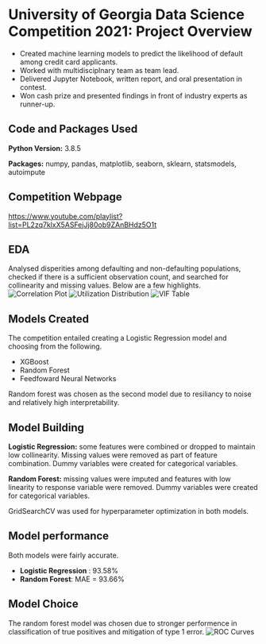# University of Georgia Data Science Competition 2021: Project Overview
* Created machine learning models to predict the likelihood of default among credit card applicants.
* Worked with multidisciplnary team as team lead.
* Delivered Jupyter Notebook, written report, and oral presentation in contest.
* Won cash prize and presented findings in front of industry experts as runner-up.

## Code and Packages Used 
**Python Version:** 3.8.5

**Packages:** numpy, pandas, matplotlib, seaborn, sklearn, statsmodels, autoimpute 


## Competition Webpage
https://www.youtube.com/playlist?list=PL2zq7klxX5ASFejJj80ob9ZAnBHdz5O1t

## EDA
Analysed disperities among defaulting and non-defaulting populations, checked if there is a sufficient observation count, and searched for collinearity and missing values. Below are a few highlights.
![Correlation Plot](https://github.com/orrshalev/UGADataScienceCompetition2021/tree/main/visualizations/correlation_plot.png)
![Utilization Distribution](https://github.com/orrshalev/UGADataScienceCompetition2021/tree/main/visualizations/uti_card_distribution.png)
![VIF Table](https://github.com/orrshalev/UGADataScienceCompetition2021/tree/main/visualizations/vif_table.PNG)

## Models Created
The competition entailed creating a Logistic Regression model and choosing from the following.
* XGBoost
* Random Forest
* Feedfoward Neural Networks

Random forest was chosen as the second model due to resiliancy to noise and relatively high interpretability.

## Model Building
**Logistic Regression:** some features were combined or dropped to maintain low collinearity. Missing values were removed as part of feature combination. Dummy variables were created for categorical variables.

**Random Forest:** missing values were imputed and features with low linearity to response variable were removed. Dummy variables were created for categorical variables.

GridSearchCV was used for hyperparameter optimization in both models.

## Model performance
Both models were fairly accurate.
*	**Logistic Regression** : 93.58%
*	**Random Forest**: MAE = 93.66%

## Model Choice
The random forest model was chosen due to stronger performence in classification of true positives and mitigation of type 1 error.
![ROC Curves](https://github.com/orrshalev/UGADataScienceCompetition2021/tree/main/visualizations/roc_curves.png)
